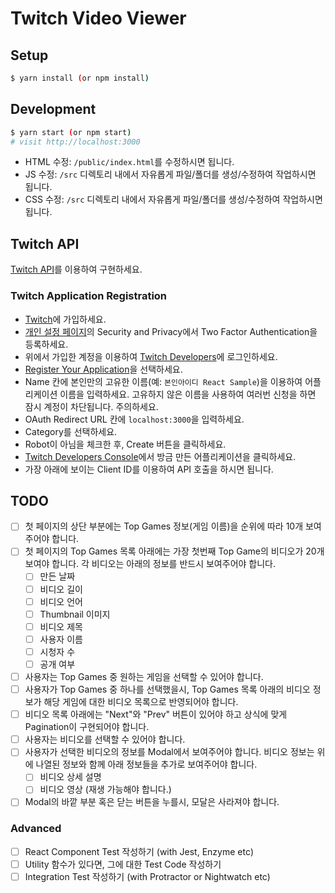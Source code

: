 # Twitch Video Viewer

## Setup

```sh
$ yarn install (or npm install)
```

## Development

```sh
$ yarn start (or npm start)
# visit http://localhost:3000
```

- HTML 수정: `/public/index.html`를 수정하시면 됩니다.
- JS 수정: `/src` 디렉토리 내에서 자유롭게 파일/폴더를 생성/수정하여 작업하시면 됩니다.
- CSS 수정: `/src` 디렉토리 내에서 자유롭게 파일/폴더를 생성/수정하여 작업하시면 됩니다.

## Twitch API

[Twitch API](https://dev.twitch.tv/docs/api/reference)를 이용하여 구현하세요.

### Twitch Application Registration

- [Twitch](https://www.twitch.tv/)에 가입하세요.
- [개인 설정 페이지](https://www.twitch.tv/settings/security)의 Security and Privacy에서 Two Factor Authentication을 등록하세요.
- 위에서 가입한 계정을 이용하여 [Twitch Developers](https://dev.twitch.tv/console)에 로그인하세요.
- [Register Your Application](https://dev.twitch.tv/console/apps/create)을 선택하세요.
- Name 칸에 본인만의 고유한 이름(예: `본인아이디 React Sample`)을 이용하여 어플리케이션 이름을 입력하세요. 고유하지 않은 이름을 사용하여 여러번 신청을 하면 잠시 계정이 차단됩니다. 주의하세요.
- OAuth Redirect URL 칸에 `localhost:3000`을 입력하세요.
- Category를 선택하세요.
- Robot이 아님을 체크한 후, Create 버튼을 클릭하세요.
- [Twitch Developers Console](https://dev.twitch.tv/console)에서 방금 만든 어플리케이션을 클릭하세요.
- 가장 아래에 보이는 Client ID를 이용하여 API 호출을 하시면 됩니다.

## TODO

- [ ] 첫 페이지의 상단 부분에는 Top Games 정보(게임 이름)을 순위에 따라 10개 보여주어야 합니다.
- [ ] 첫 페이지의 Top Games 목록 아래에는 가장 첫번째 Top Game의 비디오가 20개 보여야 합니다. 각 비디오는 아래의 정보를 반드시 보여주어야 합니다.
  - [ ] 만든 날짜
  - [ ] 비디오 길이
  - [ ] 비디오 언어
  - [ ] Thumbnail 이미지
  - [ ] 비디오 제목
  - [ ] 사용자 이름
  - [ ] 시청자 수
  - [ ] 공개 여부
- [ ] 사용자는 Top Games 중 원하는 게임을 선택할 수 있어야 합니다.
- [ ] 사용자가 Top Games 중 하나를 선택했을시, Top Games 목록 아래의 비디오 정보가 해당 게임에 대한 비디오 목록으로 반영되어야 합니다.
- [ ] 비디오 목록 아래에는 "Next"와 "Prev" 버튼이 있어야 하고 상식에 맞게 Pagination이 구현되어야 합니다.
- [ ] 사용자는 비디오를 선택할 수 있어야 합니다.
- [ ] 사용자가 선택한 비디오의 정보를 Modal에서 보여주어야 합니다. 비디오 정보는 위에 나열된 정보와 함께 아래 정보들을 추가로 보여주어야 합니다.
  - [ ] 비디오 상세 설명
  - [ ] 비디오 영상 (재생 가능해야 합니다.)
- [ ] Modal의 바깥 부분 혹은 닫는 버튼을 누를시, 모달은 사라져야 합니다.

### Advanced

- [ ] React Component Test 작성하기 (with Jest, Enzyme etc)
- [ ] Utility 함수가 있다면, 그에 대한 Test Code 작성하기
- [ ] Integration Test 작성하기 (with Protractor or Nightwatch etc)
